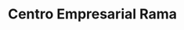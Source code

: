 ---
title: "Centro Empresarial Rama"
url: /ciudad-guayana-puerto-ordaz/centro-empresarial-rama/
shop: Einkaufszentrum
---